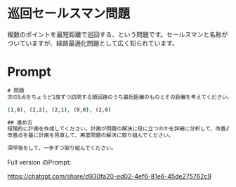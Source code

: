 # 巡回セールスマン問題

複数のポイントを最短距離で巡回する、という問題です。セールスマンと名称がついていますが、経路最適化問題として広く知られています。

# Prompt

```cmd
# 問題
次の5点をちょうど1度ずつ訪問する順回路のうち最短距離のものとその距離を考えてください。

(1,0), (2,2), (2,1), (0,0), (2,0)

## 進め方
段階的に計画を作成してください。計画が問題の解決に役に立つのかを詳細に分析して、改善点があればリストアップをしてください。
改善点を基に計画を見直して、再度問題の解決に取り組んでください。

深呼吸をして、一歩ずつ取り組んでください。
```

Full version のPrompt:

https://chatgpt.com/share/d930fa20-ed02-4ef6-81e6-45de275762c9